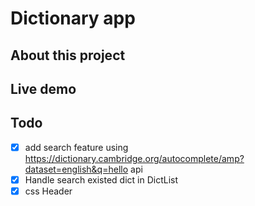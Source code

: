 # Dictionary app

## About this project

## Live demo

## Todo
- [x] add search feature using https://dictionary.cambridge.org/autocomplete/amp?dataset=english&q=hello api
- [x] Handle search existed dict in DictList
- [x] css Header